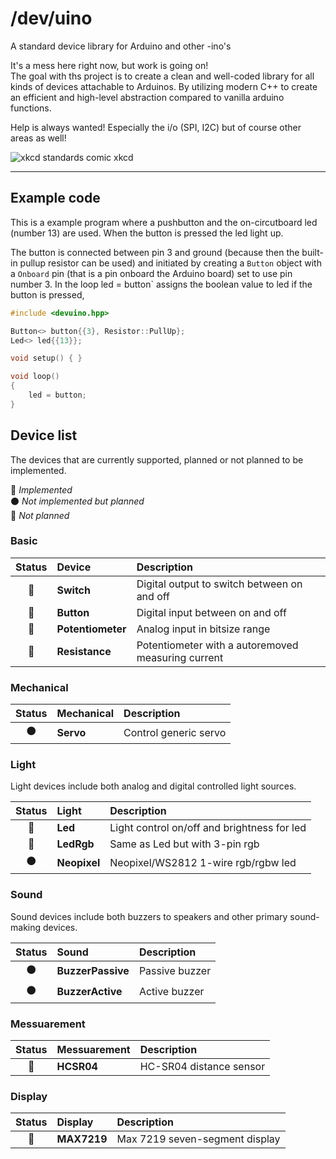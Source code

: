 # /dev/uino
A standard device library for Arduino and other -ino's

It's a mess here right now, but work is going on!  
The goal with ths project is to create a clean and well-coded library for all kinds of devices attachable to Arduinos.
By utilizing modern C++ to create an efficient and high-level abstraction compared to vanilla arduino functions.


Help is always wanted! Especially the i/o (SPI, I2C) but of course other areas as well!


![xkcd standards comic](https://imgs.xkcd.com/comics/standards.png) xkcd
___

## Example code
This is a example program where a pushbutton and the on-circutboard led (number 13) are used. When the button is pressed the led light up.

The button is connected between pin 3 and ground (because then the built-in pullup resistor can be used) and initiated by creating a `Button` object with a `Onboard` pin (that is a pin onboard the Arduino board) set to use pin number 3. In the loop led = button` assigns the boolean value to led if the button is pressed,

```cpp
#include <devuino.hpp>

Button<> button{{3}, Resistor::PullUp};
Led<> led{{13}};

void setup() { }

void loop()
{
    led = button;
}
```


## Device list

The devices that are currently supported, planned or not planned to be implemented.

🔵  *Implemented*  
⚫️  *Not implemented but planned*  
🔴  *Not planned*

### Basic

| Status | Device            | Description                                 |
| :----: | :---------------- | :------------------------------------------ |
| 🔵      | **Switch**        | Digital output to switch between on and off |
| 🔵      | **Button**        | Digital input between on and off            |
| 🔵      | **Potentiometer** | Analog input in bitsize range               |
| 🔵      | **Resistance** | Potentiometer with a autoremoved measuring current   |


### Mechanical

| Status | Mechanical | Description           |
| :----: | :--------- | :-------------------- |
| ⚫️     | **Servo**  | Control generic servo |


### Light
Light devices include both analog and digital controlled light sources.

| Status | Light        | Description                                 |
| :----: | :----------- | :------------------------------------------ |
| 🔵      | **Led**      | Light control on/off and brightness for led |
| 🔵      | **LedRgb**   | Same as Led but with 3-pin rgb              |
| ⚫️     | **Neopixel** | Neopixel/WS2812 1-wire rgb/rgbw led         |


### Sound
Sound devices include both buzzers to speakers and other primary sound-making devices.

| Status | Sound             | Description    |
| :----: | :---------------- | :------------- |
| ⚫️     | **BuzzerPassive** | Passive buzzer |
| ⚫️     | **BuzzerActive**  | Active buzzer  |


### Messuarement

| Status | Messuarement | Description             |
| :----: | :----------- | :---------------------- |
| 🔵     | **HCSR04**   | HC-SR04 distance sensor |


### Display

| Status | Display     | Description                         |
| :----: | :---------- | :---------------------------------- |
| 🔵     | **MAX7219** | Max 7219 seven-segment display |
